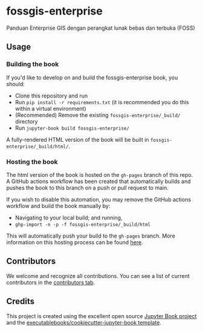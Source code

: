 # fossgis-enterprise

Panduan Enterprise GIS dengan perangkat lunak bebas dan terbuka (FOSS)

## Usage

### Building the book

If you'd like to develop on and build the fossgis-enterprise book, you should:

- Clone this repository and run
- Run `pip install -r requirements.txt` (it is recommended you do this within a virtual environment)
- (Recommended) Remove the existing `fossgis-enterprise/_build/` directory
- Run `jupyter-book build fossgis-enterprise/`

A fully-rendered HTML version of the book will be built in `fossgis-enterprise/_build/html/`.

### Hosting the book

The html version of the book is hosted on the `gh-pages` branch of this repo. A GitHub actions workflow has been created that automatically builds and pushes the book to this branch on a push or pull request to main.

If you wish to disable this automation, you may remove the GitHub actions workflow and build the book manually by:

- Navigating to your local build; and running,
- `ghp-import -n -p -f fossgis-enterprise/_build/html`

This will automatically push your build to the `gh-pages` branch. More information on this hosting process can be found [here](https://jupyterbook.org/publish/gh-pages.html#manually-host-your-book-with-github-pages).

## Contributors

We welcome and recognize all contributions. You can see a list of current contributors in the [contributors tab](https://github.com/danylaksono/fossgis_enterprise/graphs/contributors).

## Credits

This project is created using the excellent open source [Jupyter Book project](https://jupyterbook.org/) and the [executablebooks/cookiecutter-jupyter-book template](https://github.com/executablebooks/cookiecutter-jupyter-book).
